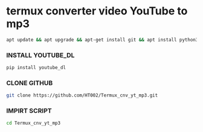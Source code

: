 # termux converter video YouTube to mp3 
```bash
apt update && apt upgrade && apt-get install git && apt install python3 
```
### INSTALL YOUTUBE_DL

```bash
pip install youtube_dl
```
### CLONE GITHUB
```bash
git clone https://github.com/HT002/Termux_cnv_yt_mp3.git 
```
### IMPIRT SCRIPT 
```bash
cd Termux_cnv_yt_mp3
```
